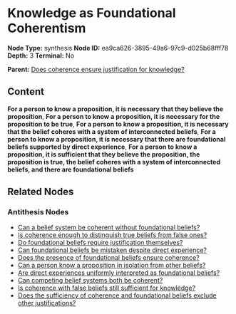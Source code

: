 # Knowledge as Foundational Coherentism

**Node Type:** synthesis
**Node ID:** ea9ca626-3895-49a6-97c9-d025b68fff78
**Depth:** 3
**Terminal:** No

**Parent:** [Does coherence ensure justification for knowledge?](does-coherence-ensure-justification-for-knowledge-antithesis-b306e28d-cd9c-48e7-a240-8373edb5c681.md)

## Content

**For a person to know a proposition, it is necessary that they believe the proposition**, **For a person to know a proposition, it is necessary for the proposition to be true**, **For a person to know a proposition, it is necessary that the belief coheres with a system of interconnected beliefs**, **For a person to know a proposition, it is necessary that there are foundational beliefs supported by direct experience**, **For a person to know a proposition, it is sufficient that they believe the proposition, the proposition is true, the belief coheres with a system of interconnected beliefs, and there are foundational beliefs**

## Related Nodes

### Antithesis Nodes

- [Can a belief system be coherent without foundational beliefs?](can-a-belief-system-be-coherent-without-foundational-beliefs-antithesis-7fa671d4-ad95-4c52-ad4d-f5a4c6293716.md)
- [Is coherence enough to distinguish true beliefs from false ones?](is-coherence-enough-to-distinguish-true-beliefs-from-false-ones-antithesis-3659f8a0-f982-4976-81b3-722afcef15c4.md)
- [Do foundational beliefs require justification themselves?](do-foundational-beliefs-require-justification-themselves-antithesis-f82a1dc8-1280-4eb5-bf41-6bc435c4088b.md)
- [Can foundational beliefs be mistaken despite direct experience?](can-foundational-beliefs-be-mistaken-despite-direct-experience-antithesis-eabf56fd-0e63-4ece-9bed-c97c0adf8030.md)
- [Does the presence of foundational beliefs ensure coherence?](does-the-presence-of-foundational-beliefs-ensure-coherence-antithesis-481ca502-7edf-435b-8a3a-e9aac1d09008.md)
- [Can a person know a proposition in isolation from other beliefs?](can-a-person-know-a-proposition-in-isolation-from-other-beliefs-antithesis-9bb4797c-72fc-4c6b-85a5-68bf04ba0b2c.md)
- [Are direct experiences uniformly interpreted as foundational beliefs?](are-direct-experiences-uniformly-interpreted-as-foundational-beliefs-antithesis-c6dc94a3-24ba-4622-bc7b-4892c6d00d91.md)
- [Can competing belief systems both be coherent?](can-competing-belief-systems-both-be-coherent-antithesis-ec145a9c-c9b1-4549-a7dc-8c4d8aed2ea2.md)
- [Is coherence with false beliefs still sufficient for knowledge?](is-coherence-with-false-beliefs-still-sufficient-for-knowledge-antithesis-95fad0fd-bf61-44f3-8587-001e84b25e57.md)
- [Does the sufficiency of coherence and foundational beliefs exclude other justifications?](does-the-sufficiency-of-coherence-and-foundational-beliefs-exclude-other-justifications-antithesis-35df3f15-8c71-4969-8b3f-0fbc858bde39.md)
